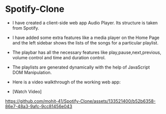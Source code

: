 # Spotify-Clone
* I have created a client-side web app Audio Player. Its structure is taken from Spotify.
* I have added some extra features like a media player on the Home Page and the left sidebar shows the lists of the songs for a particular playlist.
* The playbar has all the necessary features like play,pause,next,previous, volume control and time and duration control.
* The playlists are generated dynamically with the help of JavaScript DOM Manipulation.
* Here is a video walkthrough of the working web app: 


* [Watch Video]

https://github.com/mohit-41/Spotify-Clone/assets/133521400/b52b6358-86e7-48a3-9afc-9cc81456e043

